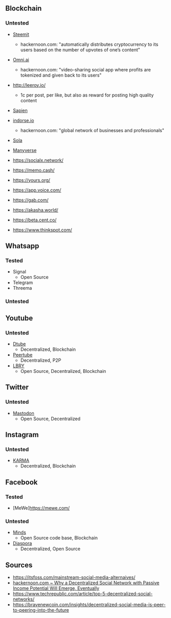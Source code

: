 ## Blockchain

### Untested

- [Steemit](https://steem.com/)
  - hackernoon.com: "automatically distributes cryptocurrency to its users based on the number of upvotes of one’s content"
- [Omni.ai](https://omni.ai/)
  - hackernoon.com: "video-sharing social app where profits are tokenized and given back to its users"
- http://leeroy.io/
  - 1c per post, per like, but also as reward for posting high quality content
- [Sapien](https://sapien.network/)  
- [indorse.io](https://indorse.io/)
  - hackernoon.com: "global network of businesses and professionals"
- [Sola](https://sola.ai/)
- [Manyverse](https://www.manyver.se/)
- https://socialx.network/
- https://memo.cash/
- https://yours.org/
- https://app.voice.com/
- https://gab.com/
- https://akasha.world/
- https://beta.cent.co/

- https://www.thinkspot.com/

## Whatsapp

### Tested

- Signal
  - Open Source
- Telegram
- Threema

### Untested

## Youtube

### Untested

- [Dtube](https://d.tube/)
  - Decentralized, Blockchain
- [Peertube](https://joinpeertube.org/)
  - Decentralized, P2P
- [LBRY](https://lbry.tv/$/invite/@itsfoss:0)
  - Open Source, Decentralized, Blockchain
  
## Twitter

### Untested

- [Mastodon](https://joinmastodon.org/)
  - Open Source, Decentralized
  
## Instagram

### Untested

- [KARMA](https://karmaapp.io/)
  - Decentralized, Blockchain

## Facebook

### Tested

- [MeWe]https://mewe.com/

### Untested

- [Minds](https://www.minds.com/)
  - Open Source code base, Blockchain
- [Diaspora](https://diasporafoundation.org/)
  - Decentralized, Open Source

## Sources

- https://itsfoss.com/mainstream-social-media-alternaives/
- [hackernoon.com ~ Why a Decentralized Social Network with Passive Income Potential Will Emerge, Eventually](https://hackernoon.com/why-a-decentralized-social-network-with-passive-income-potential-will-emerge-eventually-vg473e47)
- https://www.techrepublic.com/article/top-5-decentralized-social-networks/
- https://bravenewcoin.com/insights/decentralized-social-media-is-peer-to-peering-into-the-future
